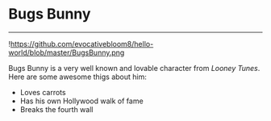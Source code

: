 # Bugs Bunny
---

!https://github.com/evocativebloom8/hello-world/blob/master/BugsBunny.png

Bugs Bunny is a very well known and lovable character from *Looney Tunes*. Here are some awesome thigs about him:
* Loves carrots
* Has his own Hollywood walk of fame
* Breaks the fourth wall
